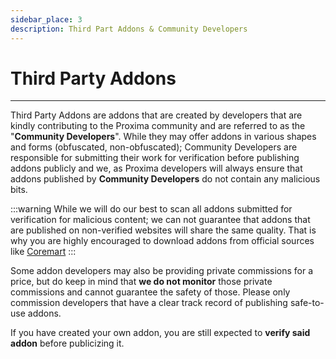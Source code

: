 ```yaml
---
sidebar_place: 3
description: Third Part Addons & Community Developers
---
```


# Third Party Addons

---

Third Party Addons are addons that are created by developers that are kindly contributing to the Proxima community and are referred to as the "**Community Developers**". While they may offer addons in various shapes and forms (obfuscated, non-obfuscated); Community Developers are responsible for submitting their work for verification before publishing addons publicly and we, as Proxima developers will always ensure that addons published by **Community Developers** do not contain any malicious bits.

:::warning
While we will do our best to scan all addons submitted for verification for malicious content; we can not guarantee that addons that are published on non-verified websites will share the same quality. That is why you are highly encouraged to download addons from official sources like [Coremart](https://coremart.net/resources/discord/Proxima/)
:::

Some addon developers may also be providing private commissions for a price, but do keep in mind that **we do not monitor** those private commissions and cannot guarantee the safety of those. Please only commission developers that have a clear track record of publishing safe-to-use addons.

If you have created your own addon, you are still expected to **verify said addon** before publicizing it.
